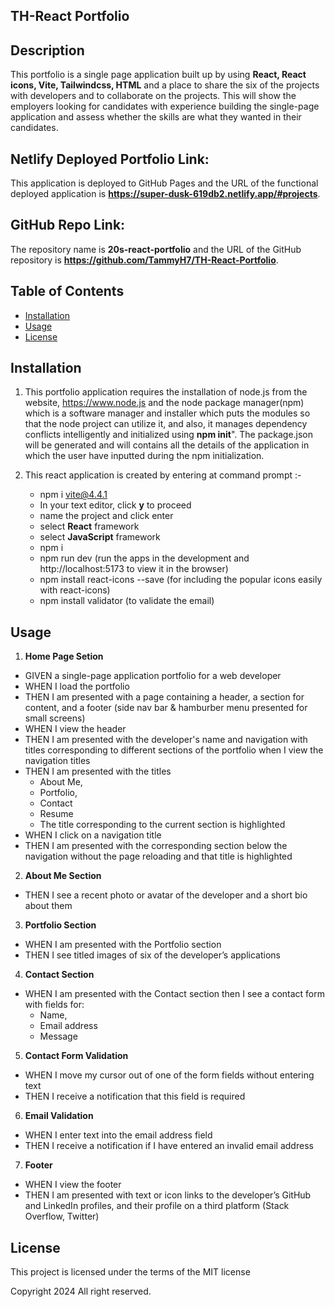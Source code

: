 ## TH-React Portfolio


## Description

This portfolio is a single page application built up by using **React, React icons, Vite, Tailwindcss, HTML** and a place to share the six of the projects with developers and to collaborate on the projects.
This will show the employers looking for candidates with experience building the single-page application and assess whether the skills are what they wanted in their candidates.

## Netlify Deployed Portfolio Link:

This application is deployed to GitHub Pages and the URL of the functional deployed application is **https://super-dusk-619db2.netlify.app/#projects**.

## GitHub Repo Link:

The repository name is **20s-react-portfolio** and the URL of the GitHub repository is **https://github.com/TammyH7/TH-React-Portfolio**.

## Table of Contents

- [Installation](#installation)
- [Usage](#usage)
- [License](#license)

## Installation

1.  This portfolio application requires the installation of node.js from the website, https://www.node.js and the node package manager(npm) which is a software manager and installer which puts the modules so that the node project can utilize it, and also, it manages dependency conflicts intelligently and initialized using **npm init**". The package.json will be generated and will contains all the details of the application in which the user have inputted during the npm initialization.

2.  This react application is created by entering at command prompt :-

    - npm i vite@4.4.1
    - In your text editor, click **y** to proceed
    - name the project and click enter
    - select **React** framework
    - select **JavaScript** framework
    - npm i 
    - npm run dev (run the apps in the development and http://localhost:5173 to view it in the browser)
    - npm install react-icons --save (for including the popular icons easily with react-icons)
    - npm install validator (to validate the email)


## Usage

1.  **Home Page Setion**

- GIVEN a single-page application portfolio for a web developer
- WHEN I load the portfolio
- THEN I am presented with a page containing a header, a section for content, and a footer (side nav bar & hamburber menu presented for small screens)
- WHEN I view the header
- THEN I am presented with the developer's name and navigation with titles corresponding to different sections of the portfolio when I view the navigation titles
- THEN I am presented with the titles 
    - About Me, 
    - Portfolio, 
    - Contact
    - Resume
    - The title corresponding to the current section is highlighted
- WHEN I click on a navigation title
- THEN I am presented with the corresponding section below the navigation without the page reloading and that title is highlighted

2.  **About Me Section**

- THEN I see a recent photo or avatar of the developer and a short bio about them

3.  **Portfolio Section**

- WHEN I am presented with the Portfolio section
- THEN I see titled images of six of the developer’s applications

4.  **Contact Section**

- WHEN I am presented with the Contact section then I see a contact form    with fields for: 
    - Name,
    - Email address
    - Message

5.  **Contact Form Validation**

- WHEN I move my cursor out of one of the form fields without entering text
- THEN I receive a notification that this field is required

6.  **Email Validation**

- WHEN I enter text into the email address field
- THEN I receive a notification if I have entered an invalid email address

7. **Footer**

- WHEN I view the footer
- THEN I am presented with text or icon links to the developer’s GitHub and LinkedIn profiles, and their profile on a third platform (Stack Overflow, Twitter)

## License

This project is licensed under the terms of the MIT license


Copyright 2024 All right reserved.